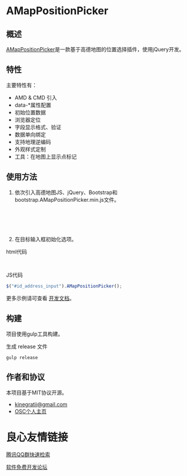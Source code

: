 # AMapPositionPicker

## 概述

[AMapPositionPicker](https://www.oschina.net/p/amappositionpicker)是一款基于高德地图的位置选择插件，使用jQuery开发。

## 特性

主要特性有：

- AMD & CMD 引入
- data-*属性配置
- 初始位置数据
- 浏览器定位
- 字段显示格式、验证
- 数据单向绑定
- 支持地理逆编码
- 外观样式定制
- 工具：在地图上显示点标记

## 使用方法


1. 依次引入高德地图JS、jQuery、Bootstrap和bootstrap.AMapPositionPicker.min.js文件。

```html
  
  
  
  
```

2. 在目标输入框初始化选项。

html代码

```html
 
```

JS代码

```javascript
$("#id_address_input").AMapPositionPicker();
```

更多示例请可查看 [开发文档](http://kinegratii.oschina.io/bootstrap-amappositionpicker/index.html)。

## 构建

项目使用gulp工具构建。

生成 release 文件

```
gulp release
```

## 作者和协议

本项目基于MIT协议开源。

- kinegratii@gmail.com
- [OSC个人主页](https://my.oschina.net/kinegratii)

 # 良心友情链接

[腾讯QQ群快速检索](http://u.720life.cn/s/8cf73f7c)

[软件免费开发论坛](http://u.720life.cn/s/bbb01dc0)
